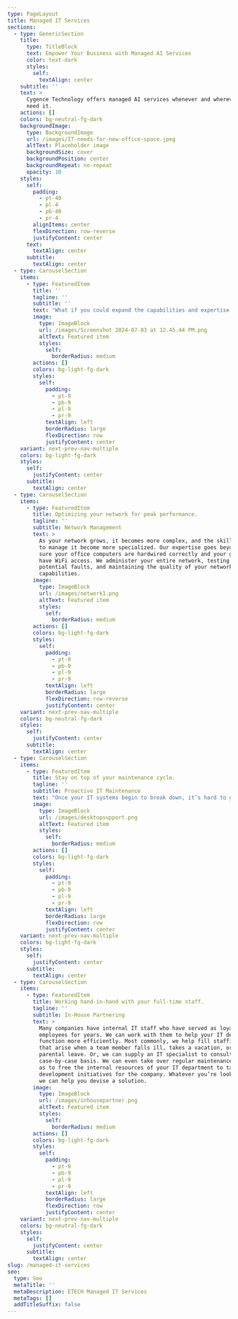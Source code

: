 ```yaml
---
type: PageLayout
title: Managed IT Services
sections:
  - type: GenericSection
    title:
      type: TitleBlock
      text: Empower Your Business with Managed AI Services
      color: text-dark
      styles:
        self:
          textAlign: center
    subtitle: ''
    text: >
      Cygence Technology offers managed AI services whenever and wherever you
      need it.
    actions: []
    colors: bg-neutral-fg-dark
    backgroundImage:
      type: BackgroundImage
      url: /images/IT-needs-for-new-office-space.jpeg
      altText: Placeholder image
      backgroundSize: cover
      backgroundPosition: center
      backgroundRepeat: no-repeat
      opacity: 10
    styles:
      self:
        padding:
          - pt-40
          - pl-4
          - pb-40
          - pr-4
        alignItems: center
        flexDirection: row-reverse
        justifyContent: center
      text:
        textAlign: center
      subtitle:
        textAlign: center
  - type: CarouselSection
    items:
      - type: FeaturedItem
        title: ''
        tagline: ''
        subtitle: ''
        text: "What if you could expand the capabilities and expertise of your IT department without having to hire more staff? That’s what we’re here to do. An in-house IT department requires a lot of overhead, and even companies that benefit from full-time staff still find it necessary to look elsewhere for specialized skills.\n\nThat’s where we come in.\_**Using our managed IT services**\_brings you access to a range of skill sets, from those who can consult on the best wiring for you next IT project to those with compliance expertise in your area of business.With us handling your IT, you’ll have one less thing to worry about.\n"
        image:
          type: ImageBlock
          url: /images/Screenshot 2024-07-03 at 12.45.44 PM.png
          altText: Featured item
          styles:
            self:
              borderRadius: medium
        actions: []
        colors: bg-light-fg-dark
        styles:
          self:
            padding:
              - pt-9
              - pb-9
              - pl-9
              - pr-9
            textAlign: left
            borderRadius: large
            flexDirection: row
            justifyContent: center
    variant: next-prev-nav-multiple
    colors: bg-light-fg-dark
    styles:
      self:
        justifyContent: center
      subtitle:
        textAlign: center
  - type: CarouselSection
    items:
      - type: FeaturedItem
        title: Optimizing your network for peak performance.
        tagline: ''
        subtitle: Network Management
        text: >
          As your network grows, it becomes more complex, and the skills needed
          to manage it become more specialized. Our expertise goes beyond making
          sure your office computers are hardwired correctly and your guests
          have WiFi access. We administer your entire network, testing for
          potential faults, and maintaining the quality of your network
          capabilities.
        image:
          type: ImageBlock
          url: /images/network1.png
          altText: Featured item
          styles:
            self:
              borderRadius: medium
        actions: []
        colors: bg-light-fg-dark
        styles:
          self:
            padding:
              - pt-9
              - pb-9
              - pl-9
              - pr-9
            textAlign: left
            borderRadius: large
            flexDirection: row-reverse
            justifyContent: center
    variant: next-prev-nav-multiple
    colors: bg-neutral-fg-dark
    styles:
      self:
        justifyContent: center
      subtitle:
        textAlign: center
  - type: CarouselSection
    items:
      - type: FeaturedItem
        title: Stay on top of your maintenance cycle.
        tagline: ''
        subtitle: Proactive IT Maintenance
        text: "Once your IT systems begin to break down, it’s hard to get ahead. All your budget goes to repairing and replacing old systems, patching problems as they emerge, and facing new crises caused by an unexpected data loss or unplanned downtime. By following a\_[proactive maintenance schedule](https://etechitservice.com/it-on-demand/), we help keep your systems running smoothly, so you not only mitigate the risk of an IT failure, but are in a position to take advantage of new opportunities as they arise.\n"
        image:
          type: ImageBlock
          url: /images/desktopsupport.png
          altText: Featured item
          styles:
            self:
              borderRadius: medium
        actions: []
        colors: bg-light-fg-dark
        styles:
          self:
            padding:
              - pt-9
              - pb-9
              - pl-9
              - pr-9
            textAlign: left
            borderRadius: large
            flexDirection: row
            justifyContent: center
    variant: next-prev-nav-multiple
    colors: bg-light-fg-dark
    styles:
      self:
        justifyContent: center
      subtitle:
        textAlign: center
  - type: CarouselSection
    items:
      - type: FeaturedItem
        title: Working hand-in-hand with your full-time staff.
        tagline: ''
        subtitle: In-House Partnering
        text: >
          Many companies have internal IT staff who have served as loyal
          employees for years. We can work with them to help your IT department
          function more efficiently. Most commonly, we help fill staffing voids
          that arise when a team member falls ill, takes a vacation, or goes on
          parental leave. Or, we can supply an IT specialist to consult on a
          case-by-case basis. We can even take over regular maintenance work so
          as to free the internal resources of your IT department to tackle new
          development initiatives for the company. Whatever you’re looking for,
          we can help you devise a solution.
        image:
          type: ImageBlock
          url: /images/inhousepartner.png
          altText: Featured item
          styles:
            self:
              borderRadius: medium
        actions: []
        colors: bg-light-fg-dark
        styles:
          self:
            padding:
              - pt-9
              - pb-9
              - pl-9
              - pr-9
            textAlign: left
            borderRadius: large
            flexDirection: row
            justifyContent: center
    variant: next-prev-nav-multiple
    colors: bg-neutral-fg-dark
    styles:
      self:
        justifyContent: center
      subtitle:
        textAlign: center
slug: /managed-it-services
seo:
  type: Seo
  metaTitle: ''
  metaDescription: ETECH Managed IT Services
  metaTags: []
  addTitleSuffix: false
---
```

